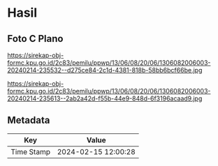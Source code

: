 # Hasil

## Foto C Plano

https://sirekap-obj-formc.kpu.go.id/2c83/pemilu/ppwp/13/06/08/20/06/1306082006003-20240214-235532--d275ce84-2c1d-4381-818b-58bb6bcf66be.jpg

https://sirekap-obj-formc.kpu.go.id/2c83/pemilu/ppwp/13/06/08/20/06/1306082006003-20240214-235613--2ab2a42d-f55b-44e9-848d-6f3196acaad9.jpg


## Metadata

| Key        | Value               |
| ---------- | ------------------- |
| Time Stamp | 2024-02-15 12:00:28 |



